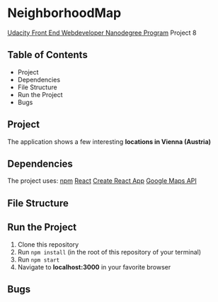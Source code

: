 # NeighborhoodMap
[Udacity Front End Webdeveloper Nanodegree Program](https://eu.udacity.com/course/front-end-web-developer-nanodegree--nd001) Project 8

## Table of Contents
  
* Project
* Dependencies
* File Structure
* Run the Project
* Bugs

## Project

The application shows a few interesting  **locations in Vienna (Austria)** 

## Dependencies 

 The project uses:
	[npm](https://www.npmjs.com/)
    [React](https://reactjs.org/)
    [Create React App](https://github.com/facebook/create-react-app)
    [Google Maps API](https://developers.google.com/maps/documentation/)

## File Structure

## Run the Project

 1.  Clone  this repository
 2.  Run `npm install` (in the root of this repository of your terminal)
 3.  Run  `npm start`
 4.  Navigate to **localhost:3000** in your favorite browser

## Bugs
